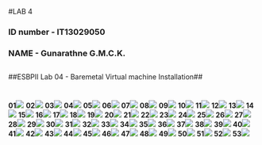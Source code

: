 #LAB 4
### ID number - IT13029050 ###
### NAME      - Gunarathne G.M.C.K. ##
##  
##ESBPII Lab 04 - Baremetal Virtual machine Installation##
#
**01**![](http://i.imgur.com/uzVFQ1q.jpg)
**02**![](http://i.imgur.com/fzSOLzz.jpg)
**03**![](http://i.imgur.com/MMntMcn.jpg)
**04**![](http://i.imgur.com/mbIL5Tb.jpg)
**05**![](http://i.imgur.com/fSfdRBi.jpg)
**06**![](http://i.imgur.com/zeXJ3D0.jpg)
**07**![](http://i.imgur.com/E1o0mP2.jpg)
**08**![](http://i.imgur.com/wFuCfZq.jpg)
**09**![](http://i.imgur.com/V0hRdVd.jpg)
**10**![](http://i.imgur.com/iM3sl6A.jpg)
**11**![](http://i.imgur.com/SQ7NOAk.jpg)
**12**![](http://i.imgur.com/kmpTJfm.jpg)
**13**![](http://i.imgur.com/UBbUmyo.jpg)
**14**![](http://i.imgur.com/ILsJZu7.jpg)
**15**![](http://i.imgur.com/pg0vCEl.jpg)
**16**![](http://i.imgur.com/DelTXYL.jpg)
**17**![](http://i.imgur.com/2qRJtiV.jpg)
**18**![](http://i.imgur.com/zmyPSzG.jpg)
**19**![](http://i.imgur.com/DmuSML9.jpg)
**20**![](http://i.imgur.com/EQOBLoz.jpg)
**21**![](http://i.imgur.com/R2NejAq.jpg)
**22**![](http://i.imgur.com/iPLxRc9.jpg)
**23**![](http://i.imgur.com/xRHFxnq.jpg)
**24**![](http://i.imgur.com/iNmosh1.jpg)
**25**![](http://i.imgur.com/KEuHTog.jpg)
**26**![](http://i.imgur.com/RQ34fDe.jpg)
**27**![](http://i.imgur.com/Ug31j9x.jpg)
**28**![](http://i.imgur.com/SddzmNs.jpg)
**29**![](http://i.imgur.com/ND2U8cC.jpg)
**30**![](http://i.imgur.com/CNyjx6w.jpg)
**31**![](http://i.imgur.com/sYpoINx.jpg)
**32**![](http://i.imgur.com/0P3iFwv.jpg)
**33**![](http://i.imgur.com/RFoNEq3.jpg)
**34**![](http://i.imgur.com/TTvkkCu.jpg)
**35**![](http://i.imgur.com/CRE8kco.jpg)
**36**![](http://i.imgur.com/3j2gFpI.jpg)
**37**![](http://i.imgur.com/IgTxW96.jpg)
**38**![](http://i.imgur.com/VKNGoC8.jpg)
**39**![](http://i.imgur.com/wplVGoU.jpg)
**40**![](http://i.imgur.com/paPdA9h.jpg)
**41**![](http://i.imgur.com/t73LvLq.jpg)
**42**![](http://i.imgur.com/wgVuXeE.jpg)
**43**![](http://i.imgur.com/wU8xG2W.jpg)
**44**![](http://i.imgur.com/h5kiZof.jpg)
**45**![](http://i.imgur.com/2mqpQbN.jpg)
**46**![](http://i.imgur.com/dqFS3TP.jpg)
**47**![](http://i.imgur.com/TxJdqdt.jpg)
**48**![](http://i.imgur.com/ibtRB0v.jpg)
**49**![](http://i.imgur.com/9uPvbeQ.jpg)
**50**![](http://i.imgur.com/PIOroU7.jpg)
**51**![](http://i.imgur.com/fW0l7F6.jpg)
**52**![](http://i.imgur.com/ld28WOH.jpg)
**53**![](http://i.imgur.com/GTnM6DU.jpg)
